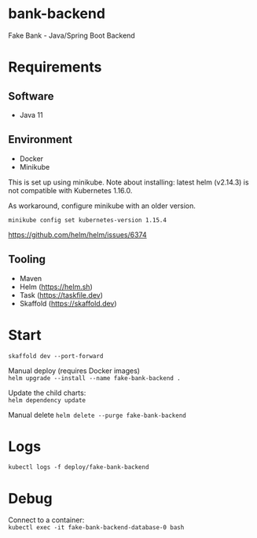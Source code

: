 # bank-backend
Fake Bank - Java/Spring Boot Backend

# Requirements
## Software
* Java 11

## Environment
* Docker
* Minikube

This is set up using minikube.
Note about installing: latest helm (v2.14.3) is not compatible with Kubernetes 1.16.0.

As workaround, configure minikube with an older version.

`minikube config set kubernetes-version 1.15.4`

https://github.com/helm/helm/issues/6374

## Tooling
* Maven
* Helm (https://helm.sh)
* Task (https://taskfile.dev)
* Skaffold (https://skaffold.dev)

# Start
`skaffold dev --port-forward`

Manual deploy (requires Docker images)  
`helm upgrade --install --name fake-bank-backend .`

Update the child charts:  
`helm dependency update`

Manual delete
`helm delete --purge fake-bank-backend`

# Logs
`kubectl logs -f deploy/fake-bank-backend`

# Debug
Connect to a container:  
`kubectl exec -it fake-bank-backend-database-0 bash`
